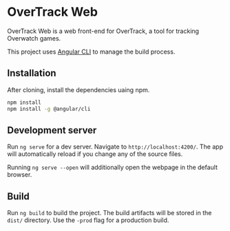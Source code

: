 # OverTrack Web

OverTrack Web is a web front-end for OverTrack, a tool for tracking Overwatch games.

This project uses [Angular CLI](https://github.com/angular/angular-cli) to manage the build process.

## Installation

After cloning, install the dependencies uaing npm.

```bash
npm install
npm install -g @angular/cli
```

## Development server

Run `ng serve` for a dev server. Navigate to `http://localhost:4200/`. The app will automatically reload if you change any of the source files.

Running `ng serve --open` will additionally open the webpage in the default browser.

## Build

Run `ng build` to build the project. The build artifacts will be stored in the `dist/` directory. Use the `-prod` flag for a production build.

